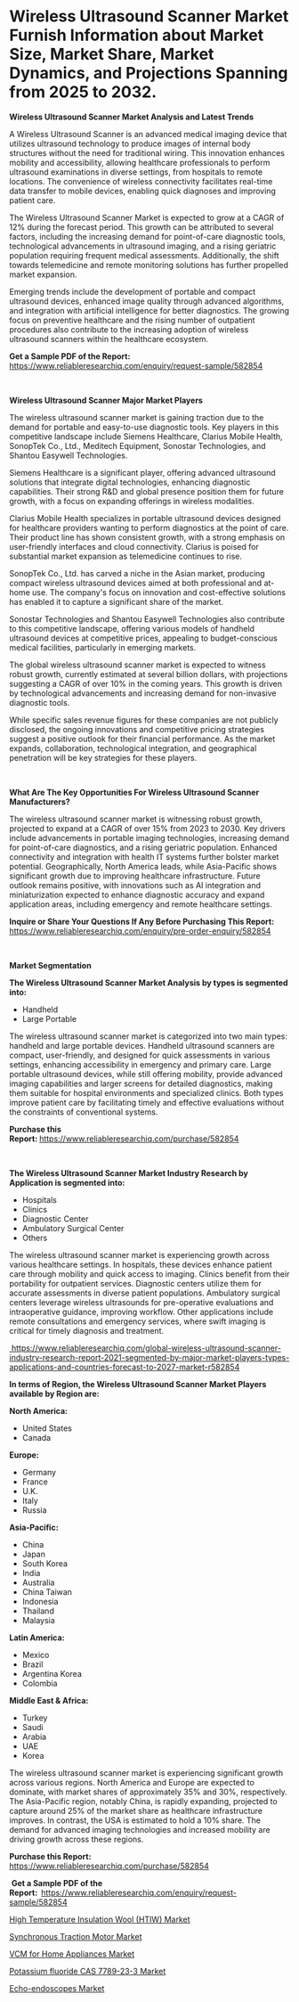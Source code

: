 <p><h1>Wireless Ultrasound Scanner Market Furnish Information about Market Size, Market Share, Market Dynamics, and Projections Spanning from 2025 to 2032.</h1></p><p><strong>Wireless Ultrasound Scanner Market Analysis and Latest Trends</strong></p>
<p><p>A Wireless Ultrasound Scanner is an advanced medical imaging device that utilizes ultrasound technology to produce images of internal body structures without the need for traditional wiring. This innovation enhances mobility and accessibility, allowing healthcare professionals to perform ultrasound examinations in diverse settings, from hospitals to remote locations. The convenience of wireless connectivity facilitates real-time data transfer to mobile devices, enabling quick diagnoses and improving patient care.</p><p>The Wireless Ultrasound Scanner Market is expected to grow at a CAGR of 12% during the forecast period. This growth can be attributed to several factors, including the increasing demand for point-of-care diagnostic tools, technological advancements in ultrasound imaging, and a rising geriatric population requiring frequent medical assessments. Additionally, the shift towards telemedicine and remote monitoring solutions has further propelled market expansion. </p><p>Emerging trends include the development of portable and compact ultrasound devices, enhanced image quality through advanced algorithms, and integration with artificial intelligence for better diagnostics. The growing focus on preventive healthcare and the rising number of outpatient procedures also contribute to the increasing adoption of wireless ultrasound scanners within the healthcare ecosystem.</p></p>
<p><strong>Get a Sample PDF of the Report:&nbsp;</strong> <a href="https://www.reliableresearchiq.com/enquiry/request-sample/582854?utm_campaign=1117&utm_medium=2&utm_source=Github&utm_content=ia&utm_term=23032025&utm_id=wireless-ultrasound-scanner">https://www.reliableresearchiq.com/enquiry/request-sample/582854</a></p>
<p>&nbsp;</p>
<p><strong>Wireless Ultrasound Scanner Major Market Players</strong></p>
<p><p>The wireless ultrasound scanner market is gaining traction due to the demand for portable and easy-to-use diagnostic tools. Key players in this competitive landscape include Siemens Healthcare, Clarius Mobile Health, SonopTek Co., Ltd., Meditech Equipment, Sonostar Technologies, and Shantou Easywell Technologies.</p><p>Siemens Healthcare is a significant player, offering advanced ultrasound solutions that integrate digital technologies, enhancing diagnostic capabilities. Their strong R&D and global presence position them for future growth, with a focus on expanding offerings in wireless modalities.</p><p>Clarius Mobile Health specializes in portable ultrasound devices designed for healthcare providers wanting to perform diagnostics at the point of care. Their product line has shown consistent growth, with a strong emphasis on user-friendly interfaces and cloud connectivity. Clarius is poised for substantial market expansion as telemedicine continues to rise.</p><p>SonopTek Co., Ltd. has carved a niche in the Asian market, producing compact wireless ultrasound devices aimed at both professional and at-home use. The company's focus on innovation and cost-effective solutions has enabled it to capture a significant share of the market.</p><p>Sonostar Technologies and Shantou Easywell Technologies also contribute to this competitive landscape, offering various models of handheld ultrasound devices at competitive prices, appealing to budget-conscious medical facilities, particularly in emerging markets.</p><p>The global wireless ultrasound scanner market is expected to witness robust growth, currently estimated at several billion dollars, with projections suggesting a CAGR of over 10% in the coming years. This growth is driven by technological advancements and increasing demand for non-invasive diagnostic tools.</p><p>While specific sales revenue figures for these companies are not publicly disclosed, the ongoing innovations and competitive pricing strategies suggest a positive outlook for their financial performance. As the market expands, collaboration, technological integration, and geographical penetration will be key strategies for these players.</p></p>
<p>&nbsp;</p>
<p><strong>What Are The Key Opportunities For Wireless Ultrasound Scanner Manufacturers?</strong></p>
<p><p>The wireless ultrasound scanner market is witnessing robust growth, projected to expand at a CAGR of over 15% from 2023 to 2030. Key drivers include advancements in portable imaging technologies, increasing demand for point-of-care diagnostics, and a rising geriatric population. Enhanced connectivity and integration with health IT systems further bolster market potential. Geographically, North America leads, while Asia-Pacific shows significant growth due to improving healthcare infrastructure. Future outlook remains positive, with innovations such as AI integration and miniaturization expected to enhance diagnostic accuracy and expand application areas, including emergency and remote healthcare settings.</p></p>
<p><strong>Inquire or Share Your Questions If Any Before Purchasing This Report:</strong> <a href="https://www.reliableresearchiq.com/enquiry/pre-order-enquiry/582854?utm_campaign=1117&utm_medium=2&utm_source=Github&utm_content=ia&utm_term=23032025&utm_id=wireless-ultrasound-scanner">https://www.reliableresearchiq.com/enquiry/pre-order-enquiry/582854</a></p>
<p>&nbsp;</p>
<p><strong>Market Segmentation</strong></p>
<p><strong>The Wireless Ultrasound Scanner Market Analysis by types is segmented into:</strong></p>
<p><ul><li>Handheld</li><li>Large Portable</li></ul></p>
<p><p>The wireless ultrasound scanner market is categorized into two main types: handheld and large portable devices. Handheld ultrasound scanners are compact, user-friendly, and designed for quick assessments in various settings, enhancing accessibility in emergency and primary care. Large portable ultrasound devices, while still offering mobility, provide advanced imaging capabilities and larger screens for detailed diagnostics, making them suitable for hospital environments and specialized clinics. Both types improve patient care by facilitating timely and effective evaluations without the constraints of conventional systems.</p></p>
<p><strong>Purchase this Report:&nbsp;</strong><a href="https://www.reliableresearchiq.com/purchase/582854?utm_campaign=1117&utm_medium=2&utm_source=Github&utm_content=ia&utm_term=23032025&utm_id=wireless-ultrasound-scanner">https://www.reliableresearchiq.com/purchase/582854</a></p>
<p>&nbsp;</p>
<p><strong>The Wireless Ultrasound Scanner Market Industry Research by Application is segmented into:</strong></p>
<p><ul><li>Hospitals</li><li>Clinics</li><li>Diagnostic Center</li><li>Ambulatory Surgical Center</li><li>Others</li></ul></p>
<p><p>The wireless ultrasound scanner market is experiencing growth across various healthcare settings. In hospitals, these devices enhance patient care through mobility and quick access to imaging. Clinics benefit from their portability for outpatient services. Diagnostic centers utilize them for accurate assessments in diverse patient populations. Ambulatory surgical centers leverage wireless ultrasounds for pre-operative evaluations and intraoperative guidance, improving workflow. Other applications include remote consultations and emergency services, where swift imaging is critical for timely diagnosis and treatment.</p></p>
<p><a href="https://www.reliableresearchiq.com/global-wireless-ultrasound-scanner-industry-research-report-2021-segmented-by-major-market-players-types-applications-and-countries-forecast-to-2027-market-r582854?utm_campaign=1117&utm_medium=2&utm_source=Github&utm_content=ia&utm_term=23032025&utm_id=wireless-ultrasound-scanner">&nbsp;https://www.reliableresearchiq.com/global-wireless-ultrasound-scanner-industry-research-report-2021-segmented-by-major-market-players-types-applications-and-countries-forecast-to-2027-market-r582854</a></p>
<p><strong>In terms of Region, the Wireless Ultrasound Scanner Market Players available by Region are:</strong></p>
<p>
    <p> <strong> North America: </strong>
        <ul>
            <li>United States</li>
            <li>Canada</li>
        </ul>
        </p> 
    <p> <strong> Europe: </strong>
        <ul>
            <li>Germany</li>
            <li>France</li>
            <li>U.K.</li>
            <li>Italy</li>
            <li>Russia</li>
        </ul>
        </p> 
    <p> <strong> Asia-Pacific: </strong>
        <ul>
            <li>China</li>
            <li>Japan</li>
            <li>South Korea</li>
            <li>India</li>
            <li>Australia</li>
            <li>China Taiwan</li>
            <li>Indonesia</li>
            <li>Thailand</li>
            <li>Malaysia</li>
        </ul>
        </p> 
    <p> <strong> Latin America: </strong>
        <ul>
            <li>Mexico</li>
            <li>Brazil</li>
            <li>Argentina Korea</li>
            <li>Colombia</li>
        </ul>
        </p> 
    <p> <strong> Middle East & Africa: </strong>
        <ul>
            <li>Turkey</li>
            <li>Saudi</li>
            <li>Arabia</li>
            <li>UAE</li>
            <li>Korea</li>
        </ul>
    </p>
    </p>
<p><p>The wireless ultrasound scanner market is experiencing significant growth across various regions. North America and Europe are expected to dominate, with market shares of approximately 35% and 30%, respectively. The Asia-Pacific region, notably China, is rapidly expanding, projected to capture around 25% of the market share as healthcare infrastructure improves. In contrast, the USA is estimated to hold a 10% share. The demand for advanced imaging technologies and increased mobility are driving growth across these regions.</p></p>
<p><strong>Purchase this Report: </strong><a href="https://www.reliableresearchiq.com/purchase/582854?utm_campaign=1117&utm_medium=2&utm_source=Github&utm_content=ia&utm_term=23032025&utm_id=wireless-ultrasound-scanner">https://www.reliableresearchiq.com/purchase/582854</a></p>
<p>&nbsp;<strong>Get a Sample PDF of the Report:&nbsp;&nbsp;</strong><a href="https://www.reliableresearchiq.com/enquiry/request-sample/582854?utm_campaign=1117&utm_medium=2&utm_source=Github&utm_content=ia&utm_term=23032025&utm_id=wireless-ultrasound-scanner">https://www.reliableresearchiq.com/enquiry/request-sample/582854</a></p>
<p><strong></strong></p>
<p><p><a href="https://github.com/cayposshefin/Market-Research-Report-List-1/blob/main/high-temperature-insulation-wool-htiw-market.md?utm_campaign=1117&utm_medium=2&utm_source=Github&utm_content=ia&utm_term=23032025&utm_id=wireless-ultrasound-scanner">High Temperature Insulation Wool (HTIW) Market</a></p><p><a href="https://github.com/chillwervenu/Market-Research-Report-List-1/blob/main/synchronous-traction-motor-market.md?utm_campaign=1117&utm_medium=2&utm_source=Github&utm_content=ia&utm_term=23032025&utm_id=wireless-ultrasound-scanner">Synchronous Traction Motor Market</a></p><p><a href="https://github.com/yodhafirorae/Market-Research-Report-List-1/blob/main/vcm-for-home-appliances-market.md?utm_campaign=1117&utm_medium=2&utm_source=Github&utm_content=ia&utm_term=23032025&utm_id=wireless-ultrasound-scanner">VCM for Home Appliances Market</a></p><p><a href="https://github.com/kanetaerkid/Market-Research-Report-List-1/blob/main/potassium-fluoride-cas-7789-23-3-market.md?utm_campaign=1117&utm_medium=2&utm_source=Github&utm_content=ia&utm_term=23032025&utm_id=wireless-ultrasound-scanner">Potassium fluoride CAS 7789-23-3 Market</a></p><p><a href="https://github.com/busamoleankk/Market-Research-Report-List-1/blob/main/echo-endoscopes-market.md?utm_campaign=1117&utm_medium=2&utm_source=Github&utm_content=ia&utm_term=23032025&utm_id=wireless-ultrasound-scanner">Echo-endoscopes Market</a></p></p>